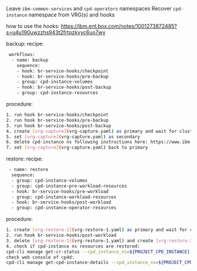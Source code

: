 Leave `ibm-common-services` and `cpd-operators` namespaces
Recover `cpd-instance` namespace from VRG(s) and hooks

how to use the hooks:
https://ibm.ent.box.com/notes/1001273872485?s=u4u190uwzzhs943t2frtpzkyyc6uo7wy

backup:
  recipe:
  ```sh
   workflows:
    - name: backup
      sequence:
      - hook: br-service-hooks/checkpoint
      - hook: br-service-hooks/pre-backup
      - group: cpd-instance-volumes
      - hook: br-service-hooks/post-backup
      - group: cpd-instance-resources
  ```

  procedure:
  ```sh
  1. run hook br-service-hooks/checkpoint
  2. run hook br-service-hooks/pre-backup
  3. run hook br-service-hooks/post-backup
  4. create [vrg-capture](vrg-capture.yaml) as primary and wait for clusterdataprotected
  5. set [vrg-capture](vrg-capture.yaml) as secondary
  6. delete cpd-instance ns following instructions here: https://www.ibm.com/docs/en/cloud-paks/cp-data/4.0?topic=bured-scenario-backing-up-restoring-instance-cloud-pak-data-same-cluster
  7. set [vrg-capture](vrg-capture.yaml) back to primary
  ```
  
restore:
  recipe:
  ```sh
   - name: restore
    sequence:
    - group: cpd-instance-volumes
    - group: cpd-instance-pre-workload-resources
    - hook: br-service-hooks/pre-workload
    - group: cpd-instance-workload-resources
    - hook: br-service-hooks/post-workload
    - group: cpd-instance-operator-resources
  ```
    
  procedure:
  ```sh
  1. create [vrg-restore-1](vrg-restore-1.yaml) as primary and wait for clusterdataready
  2. run hook br-service-hooks/post-workload
  3. delete [vrg-restore-1](vrg-restore-1.yaml) and create [vrg-restore-2](vrg-restore-2.yaml) as primary and wait for clusterdataready
  4. check if cpd-instance ns resources are restored: 
  cpd-cli manage get-cr-status --cpd_instance_ns=${PROJECT_CPD_INSTANCE}, 
  check web console of cp4d: 
  cpd-cli manage get-cpd-instance-details --cpd_instance_ns=${PROJECT_CPD_INSTANCE} --get_admin_initial_credentials=true
  ```
